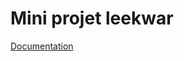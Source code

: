 # Mini projet leekwar



[Documentation](https://github.com/ClementBoesmier/Cour-Cpp-leekwar/blob/master/documentation/html/index.html)
